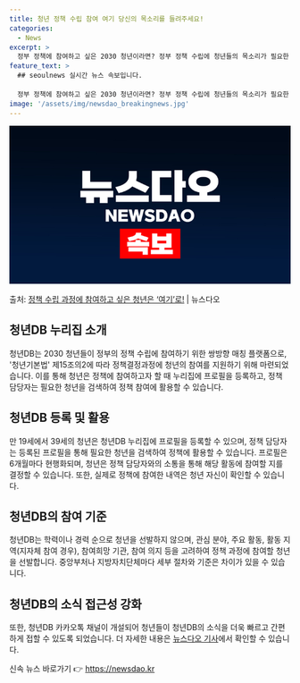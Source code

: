 ```yaml
---
title: 청년 정책 수립 참여 여기 당신의 목소리를 들려주세요!
categories:
  - News
excerpt: >
  정부 정책에 참여하고 싶은 2030 청년이라면? 정부 정책 수립에 청년들의 목소리가 필요한 정책 담당자라면?…
feature_text: >
  ## seoulnews 실시간 뉴스 속보입니다.

  정부 정책에 참여하고 싶은 2030 청년이라면? 정부 정책 수립에 청년들의 목소리가 필요한 정책 담당자라면?…
image: '/assets/img/newsdao_breakingnews.jpg'
---
```


![뉴스다오 속보](/assets/img/newsdao_breakingnews.jpg)

<p>출처: <a href="https://newsdao.kr/3787" rel="dofollow">정책 수립 과정에 참여하고 싶은 청년은 ‘여기’로!</a> | 뉴스다오</p>

<h2 data-ke-size="size26">청년DB 누리집 소개</h2>
<p data-ke-size="size16">청년DB는 2030 청년들이 정부의 정책 수립에 참여하기 위한 쌍방향 매칭 플랫폼으로, '청년기본법' 제15조의2에 따라 정책결정과정에 청년의 참여를 지원하기 위해 마련되었습니다. 이를 통해 청년은 정책에 참여하고자 할 때 누리집에 프로필을 등록하고, 정책 담당자는 필요한 청년을 검색하여 정책 참여에 활용할 수 있습니다.</p>

<h2 data-ke-size="size26">청년DB 등록 및 활용</h2>
<p data-ke-size="size16">만 19세에서 39세의 청년은 청년DB 누리집에 프로필을 등록할 수 있으며, 정책 담당자는 등록된 프로필을 통해 필요한 청년을 검색하여 정책에 활용할 수 있습니다. 프로필은 6개월마다 현행화되며, 청년은 정책 담당자와의 소통을 통해 해당 활동에 참여할 지를 결정할 수 있습니다. 또한, 실제로 정책에 참여한 내역은 청년 자신이 확인할 수 있습니다.</p>

<h2 data-ke-size="size26">청년DB의 참여 기준</h2>
<p data-ke-size="size16">청년DB는 학력이나 경력 순으로 청년을 선발하지 않으며, 관심 분야, 주요 활동, 활동 지역(지자체 참여 경우), 참여희망 기관, 참여 의지 등을 고려하여 정책 과정에 참여할 청년을 선발합니다. 중앙부처나 지방자치단체마다 세부 절차와 기준은 차이가 있을 수 있습니다.</p>

<h2 data-ke-size="size26">청년DB의 소식 접근성 강화</h2>
<p data-ke-size="size16">또한, 청년DB 카카오톡 채널이 개설되어 청년들이 청년DB의 소식을 더욱 빠르고 간편하게 접할 수 있도록 되었습니다. 더 자세한 내용은 <a href="https://newsdao.kr/3787">뉴스다오 기사</a>에서 확인할 수 있습니다.</p>
 

신속 뉴스 바로가기 👉 <a href="https://newsdao.kr" rel="dofollow">https://newsdao.kr</a>


